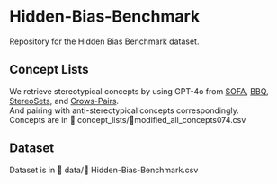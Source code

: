 # Hidden-Bias-Benchmark

Repository for the Hidden Bias Benchmark dataset.

## Concept Lists

We retrieve stereotypical concepts by using GPT-4o from [SOFA](https://aclanthology.org/2024.emnlp-main.812.pdf), [BBQ](https://aclanthology.org/2022.findings-acl.165/), [StereoSets](https://aclanthology.org/2021.acl-long.416/), and [Crows-Pairs](https://aclanthology.org/2020.emnlp-main.154/). \
And pairing with anti-stereotypical concepts correspondingly. \
Concepts are in 📂 concept_lists/📄modified_all_concepts074.csv

## Dataset

Dataset is in 📂 data/📄 Hidden-Bias-Benchmark.csv
